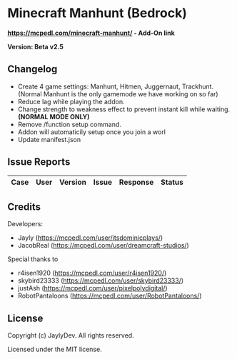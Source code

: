 # Minecraft Manhunt (Bedrock)
**https://mcpedl.com/minecraft-manhunt/ - Add-On link**

**Version: Beta v2.5**
## Changelog
- Create 4 game settings: Manhunt, Hitmen, Juggernaut, Trackhunt. (Normal Manhunt is the only gamemode we have working on so far)
- Reduce lag while playing the addon.
- Change strength to weakness effect to prevent instant kill while waiting. **(NORMAL MODE ONLY)**
- Remove /function setup command.
- Addon will automaticily setup once you join a worl
- Update manifest.json

## Issue Reports
|Case|User|Version|Issue|Response|Status|
|--|--|--|--|--|--|

## Credits
Developers: 
- Jayly (https://mcpedl.com/user/itsdominicplays/)
- JacobReal (https://mcpedl.com/user/dreamcraft-studios/)

Special thanks to 
- r4isen1920 (https://mcpedl.com/user/r4isen1920/)
- skybird23333 (https://mcpedl.com/user/skybird23333/)
- justAsh (https://mcpedl.com/user/pixelpolydigital/)
- RobotPantaloons (https://mcpedl.com/user/RobotPantaloons/)

## License

Copyright (c) JaylyDev. All rights reserved.

Licensed under the MIT license.

